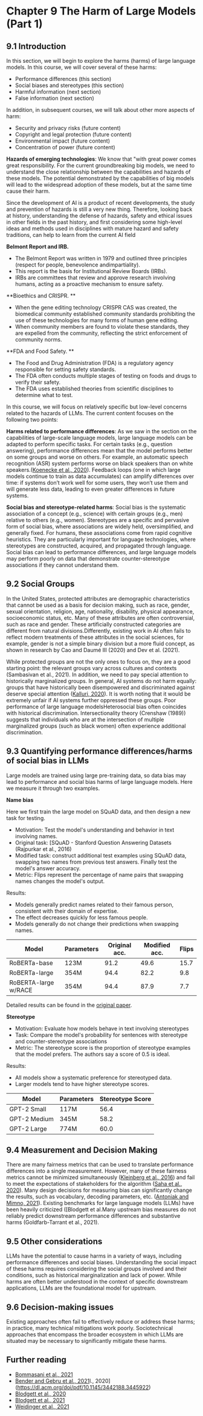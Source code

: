 # Chapter 9 The Harm of Large Models (Part 1)

## 9.1 Introduction

In this section, we will begin to explore the harms (harms) of large language models. In this course, we will cover several of these harms:

- Performance differences (this section)
- Social biases and stereotypes (this section)
- Harmful information (next section)
- False information (next section)

In addition, in subsequent courses, we will talk about other more aspects of harm:

- Security and privacy risks (future content)
- Copyright and legal protection (future content)
- Environmental impact (future content)
- Concentration of power (future content)

**Hazards of emerging technologies**: We know that "with great power comes great responsibility. For the current groundbreaking big models, we need to understand the close relationship between the capabilities and hazards of these models. The potential demonstrated by the capabilities of big models will lead to the widespread adoption of these models, but at the same time cause their harm.

Since the development of AI is a product of recent developments, the study and prevention of hazards is still a very new thing. Therefore, looking back at history, understanding the defense of hazards, safety and ethical issues in other fields in the past history, and first considering some high-level ideas and methods used in disciplines with mature hazard and safety traditions, can help to learn from the current AI field

**Belmont Report and IRB.**

- The Belmont Report was written in 1979 and outlined three principles (respect for people, benevolence andimpartiality).
- This report is the basis for Institutional Review Boards (IRBs). 
- IRBs are committees that review and approve research involving humans, acting as a proactive mechanism to ensure safety.

**Bioethics and CRISPR. **

- When the gene editing technology CRISPR CAS was created, the biomedical community established community standards prohibiting the use of these technologies for many forms of human gene editing.
- When community members are found to violate these standards, they are expelled from the community, reflecting the strict enforcement of community norms.

**FDA and Food Safety. **

- The Food and Drug Administration (FDA) is a regulatory agency responsible for setting safety standards.
- The FDA often conducts multiple stages of testing on foods and drugs to verify their safety.
- The FDA uses established theories from scientific disciplines to determine what to test.

In this course, we will focus on relatively specific but low-level concerns related to the hazards of LLMs. The current content focuses on the following two points:

**Harms related to performance differences**: As we saw in the section on the capabilities of large-scale language models, large language models can be adapted to perform specific tasks. For certain tasks (e.g., question answering), performance differences mean that the model performs better on some groups and worse on others. For example, an automatic speech recognition (ASR) system performs worse on black speakers than on white speakers.([Koenecke et al., 2020](https://www.pnas.org/content/117/14/7684)). Feedback loops (one in which large models continue to train as data accumulates) can amplify differences over time: if systems don’t work well for some users, they won’t use them and will generate less data, leading to even greater differences in future systems.

**Social bias and stereotype-related harms**: Social bias is the systematic association of a concept (e.g., science) with certain groups (e.g., men) relative to others (e.g., women). Stereotypes are a specific and pervasive form of social bias, where associations are widely held, oversimplified, and generally fixed. For humans, these associations come from rapid cognitive heuristics. They are particularly important for language technologies, where stereotypes are constructed, acquired, and propagated through language. Social bias can lead to performance differences, and large language models may perform poorly on data that demonstrate counter-stereotype associations if they cannot understand them.

## 9.2 Social Groups

In the United States, protected attributes are demographic characteristics that cannot be used as a basis for decision making, such as race, gender, sexual orientation, religion, age, nationality, disability, physical appearance, socioeconomic status, etc. Many of these attributes are often controversial, such as race and gender. These artificially constructed categories are different from natural divisions.Differently, existing work in AI often fails to reflect modern treatments of these attributes in the social sciences, for example, gender is not a simple binary division but a more fluid concept, as shown in research by Cao and Daumé III (2020) and Dev et al. (2021). 

While protected groups are not the only ones to focus on, they are a good starting point: the relevant groups vary across cultures and contexts (Sambasivan et al., 2021). In addition, we need to pay special attention to historically marginalized groups. In general, AI systems do not harm equally: groups that have historically been disempowered and discriminated against deserve special attention ([Kalluri, 2020](https://www.nature.com/articles/d41586-020-02003-2)). It is worth noting that it would be extremely unfair if AI systems further oppressed these groups. Poor performance of large language modelsHeterosocial bias often coincides with historical discrimination. Intersectionality theory (Crenshaw (1989)) suggests that individuals who are at the intersection of multiple marginalized groups (such as black women) often experience additional discrimination.

## 9.3 Quantifying performance differences/harms of social bias in LLMs

Large models are trained using large pre-training data, so data bias may lead to performance and social bias harms of large language models. Here we measure it through two examples.

**Name bias**

Here we first train the large model on SQuAD data, and then design a new task for testing.

- Motivation: Test the model's understanding and behavior in text involving names.
- Original task: [SQuAD - Stanford Question Answering Datasets (Rajpurkar et al., 2016) 
- Modified task: construct additional test examples using SQuAD data, swapping two names from previous test answers. Finally test the model's answer accuracy.
- Metric: Flips represent the percentage of name pairs that swapping names changes the model's output.

Results:

- Models generally predict names related to their famous person, consistent with their domain of expertise.
- The effect decreases quickly for less famous people.
- Models generally do not change their predictions when swapping names.

| Model | Parameters | Original acc. | Modified acc. | Flips |
| -------------------- | ---------- | ------------- | ------------- | ----- |
| RoBERTa-base | 123M | 91.2 |49.6 | 15.7 |
| RoBERTa-large | 354M | 94.4 | 82.2 | 9.8 |
| RoBERTA-large w/RACE | 354M | 94.4 | 87.9 | 7.7 |

Detailed results can be found in the [original paper](https://aclanthology.org/2020.emnlp-main.556.pdf).

**Stereotype**

- Motivation: Evaluate how models behave in text involving stereotypes 
- Task: Compare the model's probability for sentences with stereotype and counter-stereotype associations 
- Metric: The stereotype score is the proportion of stereotype examples that the model prefers. The authors say a score of 0.5 is ideal. 

Results:

- All models show a systematic preference for stereotyped data.
- Larger models tend to have higher stereotype scores.

| Model | Parameters | Stereotype Score |
| ------------ | ---------- | ---------------- |
| GPT-2 Small | 117M | 56.4 |
| GPT-2 Medium | 345M | 58.2 |
| GPT-2 Large | 774M | 60.0 |

## 9.4 Measurement and Decision Making

There are many fairness metrics that can be used to translate performance differences into a single measurement. However, many of these fairness metrics cannot be minimized simultaneously ([Kleinberg et al., 2016](https://arxiv.org/pdf/1609.05807.pdf)) and fail to meet the expectations of stakeholders for the algorithm ([Saha et al., 2020](https://arxiv.org/pdf/2001.00089.pdf)).
Many design decisions for measuring bias can significantly change the results, such as vocabulary, decoding parameters, etc. ([Antoniak and Mimno, 2021](https://aclanthology.org/2021.acl-long.148.pdf)). Existing benchmarks for large language models (LLMs) have been heavily criticized ([Blodgett et al.Many upstream bias measures do not reliably predict downstream performance differences and substantive harms (Goldfarb-Tarrant et al., 2021). 

## 9.5 Other considerations

LLMs have the potential to cause harms in a variety of ways, including performance differences and social biases. Understanding the social impact of these harms requires considering the social groups involved and their conditions, such as historical marginalization and lack of power. While harms are often better understood in the context of specific downstream applications, LLMs are the foundational model for upstream.

## 9.6 Decision-making issues

Existing approaches often fail to effectively reduce or address these harms; in practice, many technical mitigations work poorly. Sociotechnical approaches that encompass the broader ecosystem in which LLMs are situated may be necessary to significantly mitigate these harms.

## Further reading
- [Bommasani et al., 2021](https://arxiv.org/pdf/2108.07258.pdf)
- [Bender and Gebru et al., 2021](https://arxiv.org/pdf/2108.07258.pdf)l., 2020](https://dl.acm.org/doi/pdf/10.1145/3442188.3445922)
- [Blodgett et al., 2020](https://aclanthology.org/2020.acl-main.485.pdf)
- [Blodgett et al., 2021](https://aclanthology.org/2021.acl-long.81.pdf)
- [Weidinger et al., 2021](https://arxiv.org/pdf/2112.04359.pdf)